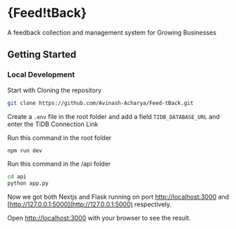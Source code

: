 # {Feed!tBack}

A feedback collection and management system for Growing Businesses

## Getting Started

### Local Development

Start with Cloning the repository

```bash
git clone https://github.com/Avinash-Acharya/Feed-tBack.git
```

Create a `.env` file in the root folder and add a field `TIDB_DATABASE_URL` and enter the TiDB Connection Link

Run this command in the root folder

```bash
npm run dev
```

Run this command in the /api folder

```bash
cd api
python app.py
```

Now we got both Nextjs and Flask running on port [http://localhost:3000](http://localhost:3000) and [http://127.0.0.1:5000](http://127.0.0.1:5000) respectively.

Open [http://localhost:3000](http://localhost:3000) with your browser to see the result.
